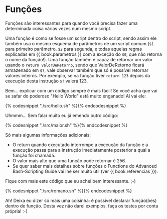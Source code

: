 # Funções

Funções são interessantes para quando você precisa fazer uma
determinada coisa várias vezes num mesmo script.

Uma função é como se fosse um script dentro do script, sendo assim ele
também usa o mesmo esquema de parâmetros de um script comum (`$1` para
primeiro parâmetro, `$2` para segunda, e todas aquelas regras explicadas em
{{ book.parametros }} com a exceção do `$0`, que não retorna o nome da função!).
Uma função também é capaz de retornar um valor usando o
`return ValorDeRetorno`, sendo que ValorDeRetorno ficará armazenado em
`$?`, vale observar também que só é possível retornar valores inteiros.
Por exemplo, se na função tiver `return 123` depois da execução desta
instrução `$?` valerá 123.

Bem... explicar com um código sempre é mais fácil! Se você acha que
vai se safar do poderoso "Hello World" está muito enganado! Aí vai ele:

{% codesnippet "./src/hello.sh" %}{% endcodesnippet %}

Uhmmm... Sem falar muito eu já emendo outro código:

{% codesnippet "./src/maior.sh" %}{% endcodesnippet %}

Só mais algumas informações adicionais:

- O return quando executado interrompe a execução da função e a execução
  passa para a instrução imediatamente posterior a qual a função foi chamada.
- O valor mais alto que uma função pode retornar é 256.
- Se quer saber mais detalhes sobre funções o Functions do Advanced
  Bash-Scripting Guide vai lhe ser muito útil (ver {{ book.referencias }}).


Fique com mais este código que eu achei bem interessante. ;-)

{% codesnippet "./src/romano.sh" %}{% endcodesnippet %}

Ah! Deixa eu dizer só mais uma coisinha: é possível declarar
função(ões) dentro de função. Desta vez não darei exemplos, faça os
testes por conta própria! :-)


